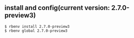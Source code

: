 ## install and config(current version: 2.7.0-preview3)
```
$ rbenv install 2.7.0-preview3
$ rbenv global 2.7.0-preview3
```
